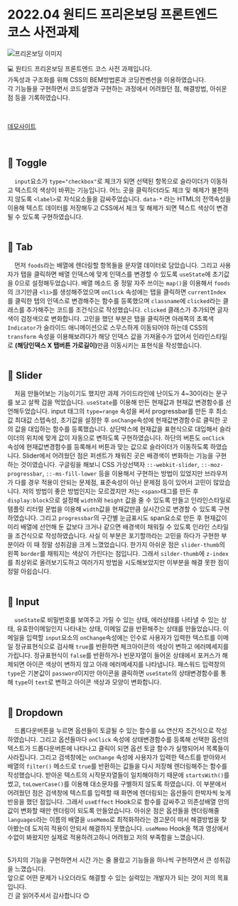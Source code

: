 # 2022.04 원티드 프리온보딩 프론트엔드 코스 사전과제

![프리온보딩 이미지](https://velog.velcdn.com/images/peaches/post/92e65ee9-7438-4a39-bafd-388ffe3d80cd/image.png "wanted_pre_onboarding")

:computer: 원티드 프리온보딩 프론트엔드 코스 사전 과제입니다.<br>
가독성과 구조화를 위해 CSS의 BEM방법론과 코딩컨벤션을 이용하였습니다.<br>
각 기능들을 구현하면서 코드설명과 구현하는 과정에서 어려웠던 점, 해결방법, 아쉬운 점 등을 기록하였습니다.

<br>

[데모사이트](https://dltkddnjs.github.io/wanted_pre_onboarding)

<br>

## :bookmark: Toggle

&nbsp;&nbsp;&nbsp;&nbsp;`input`요소가 `type="checkbox"`로 체크가 되면 선택된 항목으로 슬라이더가 이동하고 텍스트의 색상이 바뀌는 기능입니다. 어느 곳을 클릭하더라도 체크 및 해제가 불편하지 않도록 `<label>`로 자식요소들을 감싸주었습니다. `data-*` 라는 HTML의 전역속성을 이용해 텍스트 데이터를 저장해두고 CSS에서 체크 및 해제가 되면 텍스트 색상이 변경될 수 있도록 구현하였습니다.
<br><br>

## :bookmark: Tab

&nbsp;&nbsp;&nbsp;&nbsp;먼저 `foods`라는 배열에 렌더링할 항목들을 문자열 데이터로 담았습니다.
그리고 사용자가 탭을 클릭하면 배열 인덱스에 맞게 인덱스를 변경할 수 있도록 `useState`에 초기값을 0으로 설정해두었습니다.
배열 메소드 중 정말 자주 쓰이는 `map()`을 이용해서 `foods`의 크기만큼 `<li>`를 생성해주었으며 `onClick` 속성에는 탭을 클릭하면 `currentIndex`를 클릭한 탭의 인덱스로 변경해주는 함수를 등록했으며 `classname`에 `clicked`라는 클래스를 추가해주는 코드를 조건식으로 작성했습니다. `clicked` 클래스가 추가되면 글자색이 검정색으로 변화합니다.
고민을 했던 부분은 탭을 클릭하면 아래쪽의 초록색 `Indicator`가 슬라이드 애니메이션으로 스무스하게 이동되어야 하는데 CSS의 `transform` 속성을 이용해보려다가 해당 인덱스 값을 가져올수가 없어서 인라인스타일로 <strong>(해당인덱스 X 탭버튼 가로길이)</strong>만큼 이동시키는 표현식을 작성했습니다.
<br><br>

## :bookmark: Slider

&nbsp;&nbsp;&nbsp;&nbsp;처음 만들어보는 기능이기도 했지만 과제 가이드라인에 난이도가 4~30이라는 문구를 보고 살짝 겁을 먹었습니다.
`useState`를 이용해 만든 현재값과 현재값 변경함수를 선언해두었습니다.
input 태그의 `type=range` 속성을 써서 progressbar를 만든 후 최소값 최대값 스텝속성, 초기값을 설정한 후 `onChange`속성에 현재값변경함수로 클릭한 곳의 값을 대입하는 함수를 등록했습니다. 상단박스에 현재값을 표현식으로 대입해서 슬라이더의 위치에 맞게 값이 자동으로 변하도록 구현하였습니다. 하단의 버튼도 `onClick` 속성에 현재값변경함수를 등록해서 버튼과 맞는 값으로 슬라이더가 이동하도록 하였습니다.
Slider에서 어려웠던 점은 퍼센트가 채워진 곳은 배경색이 변화하는 기능을 구현하는 것이였습니다.
구글링을 해보니 CSS 가상선택자 `::-webkit-slider`, `::-moz-progressbar`, `::-ms-fill-lower` 등을 이용해서 구현하는 방법이 있었지만 브라우저가 다를 경우 적용이 안되는 문제점, 표준속성이 아닌 문제점 등이 있어서 고민이 많았습니다.
저의 방법이 좋은 방법인지는 모르겠지만 저는 `<span>`태그를 만든 후 `display:block`으로 설정해 `width`와 `height` 값을 줄 수 있도록 만들고 인라인스타일로 템플릿 리터럴 문법을 이용해 `width`값을 현재값만큼 실시간으로 변경할 수 있도록 구현하였습니다. 그리고 `progressbar`의 구간별 눈금표시도 span요소로 만든 후 현재값이 미리 배열에 선언해 둔 값보다 크거나 같으면 배경색이 채워질 수 있도록 인라인 스타일을 조건식으로 작성하였습니다. 사실 이 부분은 포기할까라는 고민을 하다가 구현한 부분이라 이 때 정말 성취감을 크게 느꼈었습니다. 한가지 아쉬운 점은 `slider-thumb`의 왼쪽 `border`를 채워지는 색상이 가린다는 점입니다. 그래서 `silder-thumb`에 `z-index`를 최상위로 올려보기도하고 여러가지 방법을 시도해보았지만 이부분을 해결 못한 점이 정말 아쉽습니다.
<br><br>

## :bookmark: Input

&nbsp;&nbsp;&nbsp;&nbsp;`useState`로 비밀번호를 보여주고 가릴 수 있는 상태, 에러상태를 나타낼 수 있는 상태, 유효한이메일인지 나타내는 상태, 이메일 값을 반환해주는 상태를 만들었습니다.
이메일을 입력할 `input`요소의 `onChange`속성에는 인수로 사용자가 입력한 텍스트를 이메일 정규표현식으로 검사해 `true`를 반환하면 체크아이콘의 색상이 변하고 에러메세지를 가립니다.
정규표현식이 `false`를 반환하거나 빈문자열이 들어온 상태에서 포커스가 해제되면 아이콘 색상이 변하지 않고 아래 에러메세지를 나타냅니다.
패스워드 입력창의 `type`은 기본값이 `password`이지만 아이콘을 클릭하면 `useState`의 상태변경함수를 통해 `type`이 `text`로 변하고 아이콘 색상과 모양이 변화합니다.
<br><br>

## :bookmark: Dropdown

&nbsp;&nbsp;&nbsp;&nbsp;드롭다운버튼을 누르면 옵션들이 토글될 수 있는 함수를 `&&` 연산자 조건식으로 작성하였습니다.
그리고 옵션들마다 `onClick` 속성에 상태변경함수를 등록해 선택한 옵션의 텍스트가 드롭다운버튼에 나타나고 클릭이 되면 옵션 토글 함수가 실행되어서 목록들이 사라집니다.
그리고 검색창에는 `onChange` 속성에 사용자가 입력한 텍스트를 받아와서 배열의 `filter()` 메소드로 `true`를 반환하는 값들을 다시 저장해 렌더링해주는 함수를 작성했습니다. 받아온 텍스트의 시작문자열들이 일치해야하기 때문에 `startsWith()`를 썼고, `toLowerCase()`를 이용해 대소문자를 구별하지 않도록 하였습니다.
이 부분에서 어려웠던 점은 검색창에 텍스트를 입력할 때 화면에 렌더링되는 옵션들이 한박자씩 늦게 반응을 했던 점입니다. 그래서 `useEffect` Hook으로 함수를 감싸주고 의존성배열 안의 값이 변화할 때만 렌더링이 되도록 만들었습니다. 아쉬운 점은 옵션들을 렌더링해줄 `languages`라는 이름의 배열을 `useMemo`로 최적화하라는 경고문이 떠서 해결방법을 찾아봤는데
도저히 적용이 안되서 해결하지 못했습니다. `useMemo` Hook을 책과 영상에서 수없이 봐왔지만 실제로 적용하려고하니 어려웠고 저의 부족함을 느꼈습니다.
<br><br>

5가지의 기능을 구현하면서 시간 가는 줄 몰랐고 기능들을 하나씩 구현하면서 큰 성취감을 느꼈습니다. <br>
앞으로 어떤 문제가 나오더라도 해결할 수 있는 실력있는 개발자가 되는 것이 저의 목표입니다. <br>
긴 글 읽어주셔서 감사합니다 :blush:
